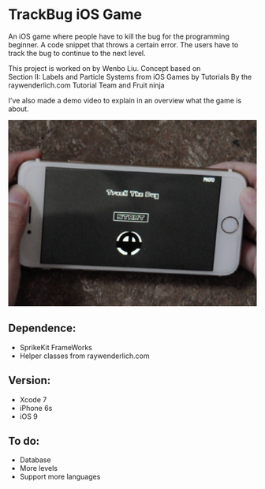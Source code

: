 # TrackBug iOS Game

An iOS game where people have to kill the bug for the programming beginner. A code snippet that throws a certain error. The users have to track the bug to continue to the next level. 

This project is worked on by Wenbo Liu. Concept based on  
Section II: Labels and Particle Systems from iOS Games by Tutorials
By the raywenderlich.com Tutorial Team and Fruit ninja

I've also made a demo video to explain in an overview what the game is about.

[![notification](trackgame.jpg)](https://vimeo.com/154081388)

## Dependence:

- SprikeKit FrameWorks
- Helper classes from raywenderlich.com

## Version:

- Xcode 7
- iPhone 6s
- iOS 9


## To do:

- Database
- More levels
- Support more languages

